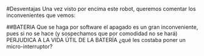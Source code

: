 #Desventajas
Una vez visto por encima este robot, queremos comentar los inconvenientes que vemos:

##BATERIA
Que se haga por software el apagado es un gran inconveniente, pues si no se hace (y sospechamos que por comodidad no se hará) PERJUDICA A LA VIDA ÚTIL DE LA BATERÍA ¿qué les costaba poner un micro-interruptor?
##